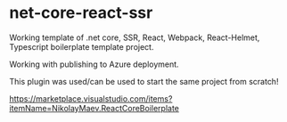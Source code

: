 # net-core-react-ssr
Working template of .net core, SSR, React, Webpack, React-Helmet, Typescript boilerplate template project.

Working with publishing to Azure deployment.

This plugin was used/can be used to start the same project from scratch!

https://marketplace.visualstudio.com/items?itemName=NikolayMaev.ReactCoreBoilerplate


